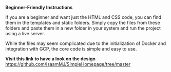 **Beginner-Friendly Instructions**

If you are a beginner and want just the HTML and CSS code, you can find them in the templates and static folders. Simply copy the files from these folders and paste them in a new folder in your system and run the project using a live server.

While the files may seem complicated due to the initialization of Docker and integration with GCP, the core code is simple and easy to use.


**Visit this link to have a look on the design**
https://github.com/IsaamMJ/SimpleHomepage/tree/master

